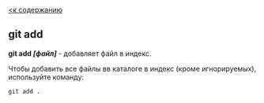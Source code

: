[<к содержанию](./readme.md)

## git add

**git add *[файл]*** - добавляет файл в индекс.

Чтобы добавить все файлы вв каталоге в индекс (кроме игнорируемых), используйте команду:

```bash=
git add .
```